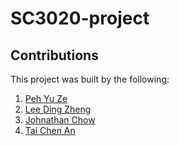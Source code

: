 # SC3020-project

## Contributions
This project was built by the following:
1. [Peh Yu Ze](https://github.com/pehyuze)
2. [Lee Ding Zheng](https://github.com/leedz31)
3. [Johnathan Chow](https://github.com/john14759)
4. [Tai Chen An](https://github.com/taica00)
